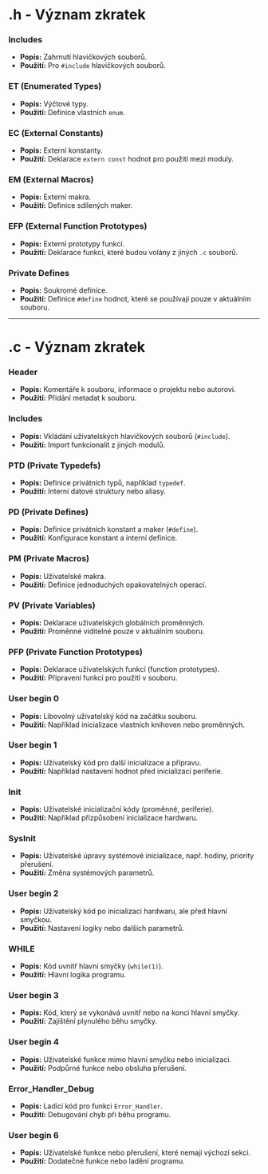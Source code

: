 # .h - Význam zkratek

### Includes
- **Popis:** Zahrnutí hlavičkových souborů.
- **Použití:** Pro `#include` hlavičkových souborů.

### ET (Enumerated Types)
- **Popis:** Výčtové typy.
- **Použití:** Definice vlastních `enum`.

### EC (External Constants)
- **Popis:** Externí konstanty.
- **Použití:** Deklarace `extern const` hodnot pro použití mezi moduly.

### EM (External Macros)
- **Popis:** Externí makra.
- **Použití:** Definice sdílených maker.

### EFP (External Function Prototypes)
- **Popis:** Externí prototypy funkcí.
- **Použití:** Deklarace funkcí, které budou volány z jiných `.c` souborů.

### Private Defines
- **Popis:** Soukromé definice.
- **Použití:** Definice `#define` hodnot, které se používají pouze v aktuálním souboru.

---

# .c - Význam zkratek

### Header
- **Popis:** Komentáře k souboru, informace o projektu nebo autorovi.
- **Použití:** Přidání metadat k souboru.

### Includes
- **Popis:** Vkládání uživatelských hlavičkových souborů (`#include`).
- **Použití:** Import funkcionalit z jiných modulů.

### PTD (Private Typedefs)
- **Popis:** Definice privátních typů, například `typedef`.
- **Použití:** Interní datové struktury nebo aliasy.

### PD (Private Defines)
- **Popis:** Definice privátních konstant a maker (`#define`).
- **Použití:** Konfigurace konstant a interní definice.

### PM (Private Macros)
- **Popis:** Uživatelské makra.
- **Použití:** Definice jednoduchých opakovatelných operací.

### PV (Private Variables)
- **Popis:** Deklarace uživatelských globálních proměnných.
- **Použití:** Proměnné viditelné pouze v aktuálním souboru.

### PFP (Private Function Prototypes)
- **Popis:** Deklarace uživatelských funkcí (function prototypes).
- **Použití:** Připravení funkcí pro použití v souboru.

### User begin 0
- **Popis:** Libovolný uživatelský kód na začátku souboru.
- **Použití:** Například inicializace vlastních knihoven nebo proměnných.

### User begin 1
- **Popis:** Uživatelský kód pro další inicializace a přípravu.
- **Použití:** Například nastavení hodnot před inicializací periferie.

### Init
- **Popis:** Uživatelské inicializační kódy (proměnné, periferie).
- **Použití:** Například přizpůsobení inicializace hardwaru.

### SysInit
- **Popis:** Uživatelské úpravy systémové inicializace, např. hodiny, priority přerušení.
- **Použití:** Změna systémových parametrů.

### User begin 2
- **Popis:** Uživatelský kód po inicializaci hardwaru, ale před hlavní smyčkou.
- **Použití:** Nastavení logiky nebo dalších parametrů.

### WHILE
- **Popis:** Kód uvnitř hlavní smyčky (`while(1)`).
- **Použití:** Hlavní logika programu.

### User begin 3
- **Popis:** Kód, který se vykonává uvnitř nebo na konci hlavní smyčky.
- **Použití:** Zajištění plynulého běhu smyčky.

### User begin 4
- **Popis:** Uživatelské funkce mimo hlavní smyčku nebo inicializaci.
- **Použití:** Podpůrné funkce nebo obsluha přerušení.

### Error_Handler_Debug
- **Popis:** Ladicí kód pro funkci `Error_Handler`.
- **Použití:** Debugování chyb při běhu programu.

### User begin 6
- **Popis:** Uživatelské funkce nebo přerušení, které nemají výchozí sekci.
- **Použití:** Dodatečné funkce nebo ladění programu.
